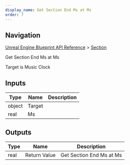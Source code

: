 ```yaml
---
display_name: Get Section End Ms at Ms
order: 7
---
```

## Navigation

[Unreal Engine Blueprint API Reference](https://dev.epicgames.com/documentation/en-us/unreal-engine/BlueprintAPI) > [Section](https://dev.epicgames.com/documentation/en-us/unreal-engine/BlueprintAPI/Section)

Get Section End Ms at Ms

Target is Music Clock

## Inputs

| Type | Name | Description |
| --- | --- | --- |
| object | Target |  |
| real | Ms |  |

## Outputs

| Type | Name | Description |
| --- | --- | --- |
| real | Return Value | Get Section End Ms at Ms |
